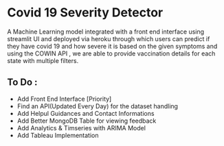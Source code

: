 # Covid 19 Severity Detector
A Machine Learning model integrated with a front end interface using streamlit UI and deployed via heroku through which users can predict if they have covid 19 and how severe it is based on the given symptoms and using the COWIN API , we are able to provide vaccination details for each state with multiple filters. 

## To Do :
* Add Front End Interface [Priority] 
* Find an API(Updated Every Day) for the dataset handling 
* Add Helpul Guidances and Contact Informations
* Add Better MongoDB Table for viewing feedback
* Add Analytics & Timseries with ARIMA Model 
* Add Tableau Implementation